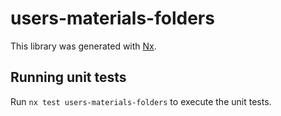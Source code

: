 # users-materials-folders

This library was generated with [Nx](https://nx.dev).

## Running unit tests

Run `nx test users-materials-folders` to execute the unit tests.
